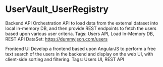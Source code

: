# UserVault_UserRegistry


Backend API
Orchestration API to load data from the external dataset into local in-memory DB,
and then provide REST endpoints to fetch the users based upon various user criteria.
Tags: Users API, Load In-Memory DB, REST API
DataSet: https://dummyjson.com/users



Frontend UI
Develop a frontend based upon AngularJS to perform a free text search of
the users in the backend and display on the web UI, with client-side sorting and filtering.
Tags: Users UI, REST API

